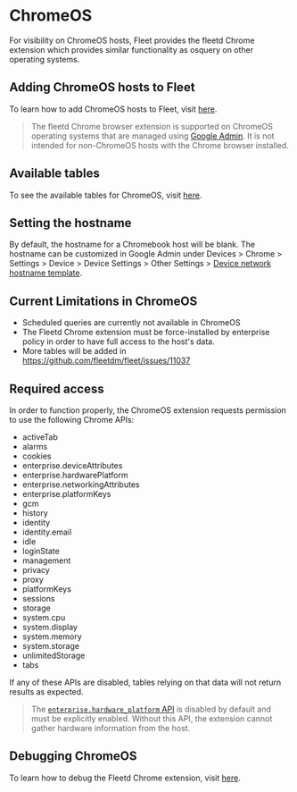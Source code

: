 # ChromeOS
For visibility on ChromeOS hosts, Fleet provides the fleetd Chrome extension which provides similar functionality as osquery on other operating systems.

## Adding ChromeOS hosts to Fleet

To learn how to add ChromeOS hosts to Fleet, visit [here](https://fleetdm.com/docs/using-fleet/adding-hosts#add-chromebooks-with-the-fleetd-chrome-extension).

> The fleetd Chrome browser extension is supported on ChromeOS operating systems that are managed using [Google Admin](https://admin.google.com). It is not intended for non-ChromeOS hosts with the Chrome browser installed.

## Available tables
To see the available tables for ChromeOS, visit [here](https://fleetdm.com/tables/chrome_extensions?platformFilter=chrome).

## Setting the hostname
By default, the hostname for a Chromebook host will be blank. The hostname can be customized in Google Admin under Devices > Chrome > Settings > Device > Device Settings > Other Settings > [Device network hostname template](https://support.google.com/chrome/a/answer/1375678#zippy=%2Cdevice-network-hostname-template%2Creport-device-os-information).

## Current Limitations in ChromeOS
- Scheduled queries are currently not available in ChromeOS
- The Fleetd Chrome extension must be force-installed by enterprise policy in order to have full access to the host's data.
- More tables will be added in https://github.com/fleetdm/fleet/issues/11037

## Required access
In order to function properly, the ChromeOS extension requests permission to use the following Chrome APIs:

- activeTab
- alarms
- cookies
- enterprise.deviceAttributes
- enterprise.hardwarePlatform
- enterprise.networkingAttributes
- enterprise.platformKeys
- gcm
- history
- identity
- identity.email
- idle
- loginState
- management
- privacy
- proxy
- platformKeys
- sessions
- storage
- system.cpu
- system.display
- system.memory
- system.storage
- unlimitedStorage
- tabs

If any of these APIs are disabled, tables relying on that data will not return results as expected. 

> The [`enterprise.hardware_platform` API](https://chromeenterprise.google/policies/#EnterpriseHardwarePlatformAPIEnabled) is disabled by default and must be explicitly enabled. Without this API, the extension cannot gather hardware information from the host. 

## Debugging ChromeOS
To learn how to debug the Fleetd Chrome extension, visit [here](https://fleetdm.com/docs/contributing/testing-and-local-development#fleetd-chrome-extension).

<meta name="title" value="ChromeOS">
<meta name="pageOrderInSection" value="2000">
